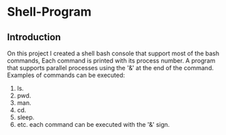 # Shell-Program
## Introduction
On this project I created a shell bash console that support most of the bash commands,
Each command is printed with its process number.
A program that supports parallel processes using the '&' at the end of the command.
Examples of commands can be executed:
1. ls.
2. pwd.
3. man.
4. cd.
5. sleep.
6. etc.
each command can be executed with the '&' sign.
